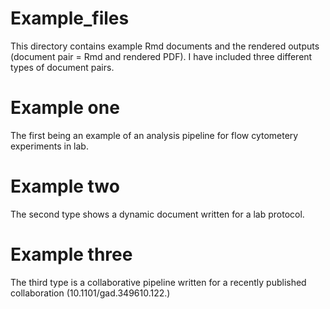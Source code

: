 # Example_files

This directory contains example Rmd documents and the rendered outputs (document pair = Rmd and rendered PDF). I have included three different types of document pairs. 

# Example one
The first being an example of an analysis pipeline for flow cytometery experiments in lab. 

# Example two
The second type shows a dynamic document written for a lab protocol. 

# Example three
The third type is a collaborative pipeline written for a recently published collaboration (10.1101/gad.349610.122.)
